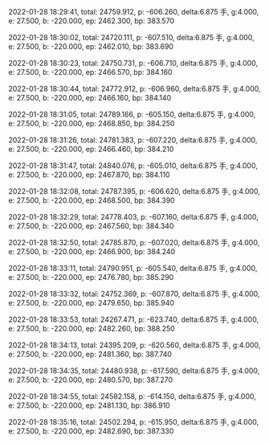 2022-01-28 18:29:41, total: 24759.912, p: -606.260, delta:6.875 手, g:4.000, e: 27.500, b: -220.000, ep: 2462.300, bp: 383.570

2022-01-28 18:30:02, total: 24720.111, p: -607.510, delta:6.875 手, g:4.000, e: 27.500, b: -220.000, ep: 2462.010, bp: 383.690

2022-01-28 18:30:23, total: 24750.731, p: -606.710, delta:6.875 手, g:4.000, e: 27.500, b: -220.000, ep: 2466.570, bp: 384.160

2022-01-28 18:30:44, total: 24772.912, p: -606.960, delta:6.875 手, g:4.000, e: 27.500, b: -220.000, ep: 2466.160, bp: 384.140

2022-01-28 18:31:05, total: 24789.166, p: -605.150, delta:6.875 手, g:4.000, e: 27.500, b: -220.000, ep: 2468.850, bp: 384.250

2022-01-28 18:31:26, total: 24781.383, p: -607.220, delta:6.875 手, g:4.000, e: 27.500, b: -220.000, ep: 2466.460, bp: 384.210

2022-01-28 18:31:47, total: 24840.076, p: -605.010, delta:6.875 手, g:4.000, e: 27.500, b: -220.000, ep: 2467.870, bp: 384.110

2022-01-28 18:32:08, total: 24787.395, p: -606.620, delta:6.875 手, g:4.000, e: 27.500, b: -220.000, ep: 2468.500, bp: 384.390

2022-01-28 18:32:29, total: 24778.403, p: -607.160, delta:6.875 手, g:4.000, e: 27.500, b: -220.000, ep: 2467.560, bp: 384.340

2022-01-28 18:32:50, total: 24785.870, p: -607.020, delta:6.875 手, g:4.000, e: 27.500, b: -220.000, ep: 2466.900, bp: 384.240

2022-01-28 18:33:11, total: 24790.951, p: -605.540, delta:6.875 手, g:4.000, e: 27.500, b: -220.000, ep: 2476.780, bp: 385.290

2022-01-28 18:33:32, total: 24752.369, p: -607.870, delta:6.875 手, g:4.000, e: 27.500, b: -220.000, ep: 2479.650, bp: 385.940

2022-01-28 18:33:53, total: 24267.471, p: -623.740, delta:6.875 手, g:4.000, e: 27.500, b: -220.000, ep: 2482.260, bp: 388.250

2022-01-28 18:34:13, total: 24395.209, p: -620.560, delta:6.875 手, g:4.000, e: 27.500, b: -220.000, ep: 2481.360, bp: 387.740

2022-01-28 18:34:35, total: 24480.938, p: -617.590, delta:6.875 手, g:4.000, e: 27.500, b: -220.000, ep: 2480.570, bp: 387.270

2022-01-28 18:34:55, total: 24582.158, p: -614.150, delta:6.875 手, g:4.000, e: 27.500, b: -220.000, ep: 2481.130, bp: 386.910

2022-01-28 18:35:16, total: 24502.294, p: -615.950, delta:6.875 手, g:4.000, e: 27.500, b: -220.000, ep: 2482.690, bp: 387.330